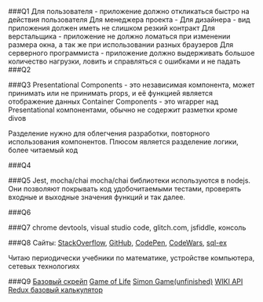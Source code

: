 ###Q1
  Для пользователя - приложение должно откликаться быстро на действия пользователя
  Для менеджера проекта - 
  Для дизайнера - вид приложения должен иметь не слишком резкий контракт
  Для верстальщика - приложение не должно ломаться при изменении размера окна, а так же при использовании разных браузеров
  Для серверного программиста - приложение должно выдерживать большое количество нагрузки, ловить и справляться с ошибками и не падать
###Q2


###Q3
  Presentational Components - это независимая компонента, может принимать или не принимать props, и её функцией является отображение данных
  Container Components - это wrapper над Presentational компонентами, обычно не содержит разметки кроме divов

  Разделение нужно для облегчения разработки, повторного использования компонентов. Плюсом является разделение логики, более читаемый код

###Q4


###Q5
  Jest, mocha/chai
    mocha/chai библиотеки используются в nodejs. Они позволяют покрывать код удобочитаемыми тестами, проверять входные и выходные значения функций и так далее.

###Q6

###Q7
  chrome devtools, visual studio code, glitch.com, jsfiddle, консоль

###Q8
  Сайты: [StackOverflow](https://stackoverflow.com), [GitHub](https://github.com), [CodePen](https://codepen.io), [CodeWars](https://codewars.com), [sql-ex](http://www.sql-ex.ru)
  
  Читаю периодически учебники по математике, устройстве компьютера, сетевых технологиях

###Q9
  [Базовый скрейп](https://github.com/Planutim/very-poor-scrape)
  [Game of Life](https://codepen.io/planutim/pen/dwMNQE)
  [Simon Game(unfinished)](https://codepen.io/planutim/pen/ebpGqy)
  [WIKI API](https://codepen.io/planutim/pen/YRmVXw)
  [Redux базовый калькулятор](https://codepen.io/planutim/pen/JeyEBO)
  

